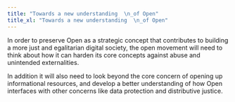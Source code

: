 ```yaml
---
title: "Towards a new understanding  \n_of Open"
title_xl: "Towards a new understanding  \n_of Open"
---
```

In order to preserve Open as a strategic concept that contributes to building a more just and egalitarian digital society, the open movement will need to think about how it can harden its core concepts against abuse and unintended externalities.  
<!--more-->
In addition it will also need to look beyond the core concern of opening up informational resources, and develop a better understanding of how Open interfaces with other concerns like data protection and distributive justice.

